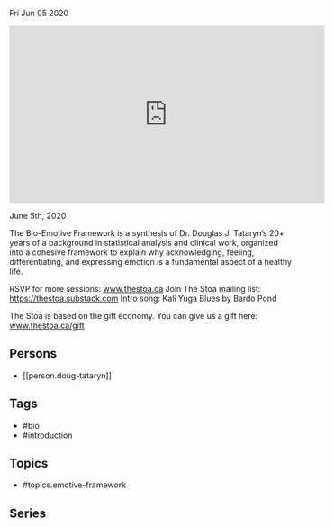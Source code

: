 



Fri Jun 05 2020

<iframe width="560" height="315" src="https://www.youtube.com/embed/ci7DcKh551k" title="Bio Emotive Framework  An Introduction w/ Doug Tataryn" frameborder="0" allow="accelerometer; autoplay; clipboard-write; encrypted-media; gyroscope; picture-in-picture" allowfullscreen ></iframe>

June 5th, 2020

The Bio-Emotive Framework is a synthesis of Dr. Douglas J. Tataryn’s 20+ years of a background in statistical analysis and clinical work, organized into a cohesive framework to explain why acknowledging, feeling, differentiating, and expressing emotion is a fundamental aspect of a healthy life.

RSVP for more sessions: www.thestoa.ca
Join The Stoa mailing list: https://thestoa.substack.com
Intro song: Kali Yuga Blues by Bardo Pond

The Stoa is based on the gift economy. You can give us a gift here: www.thestoa.ca/gift

## Persons

- [[person.doug-tataryn]]

## Tags

- #bio
- #introduction

## Topics

- #topics.emotive-framework

## Series



